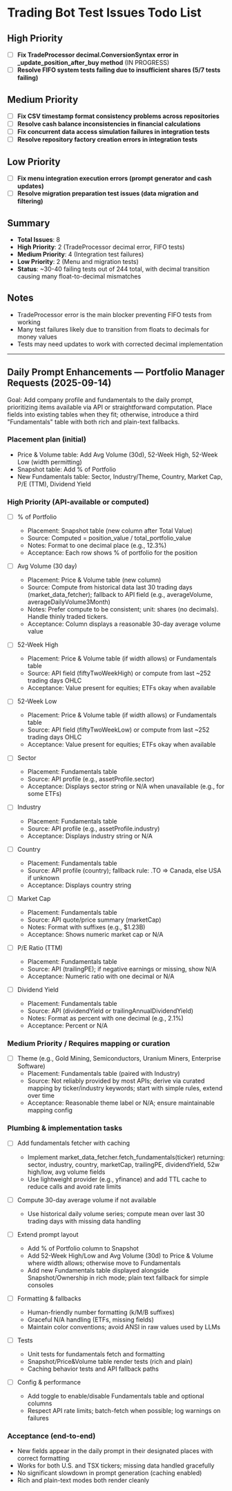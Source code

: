 # Trading Bot Test Issues Todo List

## High Priority

- [ ] **Fix TradeProcessor decimal.ConversionSyntax error in _update_position_after_buy method** (IN PROGRESS)
- [ ] **Resolve FIFO system tests failing due to insufficient shares (5/7 tests failing)**

## Medium Priority

- [ ] **Fix CSV timestamp format consistency problems across repositories**
- [ ] **Resolve cash balance inconsistencies in financial calculations**
- [ ] **Fix concurrent data access simulation failures in integration tests**
- [ ] **Resolve repository factory creation errors in integration tests**

## Low Priority

- [ ] **Fix menu integration execution errors (prompt generator and cash updates)**
- [ ] **Resolve migration preparation test issues (data migration and filtering)**

## Summary
- **Total Issues**: 8
- **High Priority**: 2 (TradeProcessor decimal error, FIFO tests)
- **Medium Priority**: 4 (Integration test failures)
- **Low Priority**: 2 (Menu and migration tests)
- **Status**: ~30-40 failing tests out of 244 total, with decimal transition causing many float-to-decimal mismatches

## Notes
- TradeProcessor error is the main blocker preventing FIFO tests from working
- Many test failures likely due to transition from floats to decimals for money values
- Tests may need updates to work with corrected decimal implementation

---

## Daily Prompt Enhancements — Portfolio Manager Requests (2025-09-14)

Goal: Add company profile and fundamentals to the daily prompt, prioritizing items available via API or straightforward computation. Place fields into existing tables when they fit; otherwise, introduce a third "Fundamentals" table with both rich and plain-text fallbacks.

### Placement plan (initial)
- Price & Volume table: Add Avg Volume (30d), 52-Week High, 52-Week Low (width permitting)
- Snapshot table: Add % of Portfolio
- New Fundamentals table: Sector, Industry/Theme, Country, Market Cap, P/E (TTM), Dividend Yield

### High Priority (API-available or computed)
- [ ] % of Portfolio
  - Placement: Snapshot table (new column after Total Value)
  - Source: Computed = position_value / total_portfolio_value
  - Notes: Format to one decimal place (e.g., 12.3%)
  - Acceptance: Each row shows % of portfolio for the position

- [ ] Avg Volume (30 day)
  - Placement: Price & Volume table (new column)
  - Source: Compute from historical data last 30 trading days (market_data_fetcher); fallback to API field (e.g., averageVolume, averageDailyVolume3Month)
  - Notes: Prefer compute to be consistent; unit: shares (no decimals). Handle thinly traded tickers.
  - Acceptance: Column displays a reasonable 30-day average volume value

- [ ] 52-Week High
  - Placement: Price & Volume table (if width allows) or Fundamentals table
  - Source: API field (fiftyTwoWeekHigh) or compute from last ~252 trading days OHLC
  - Acceptance: Value present for equities; ETFs okay when available

- [ ] 52-Week Low
  - Placement: Price & Volume table (if width allows) or Fundamentals table
  - Source: API field (fiftyTwoWeekLow) or compute from last ~252 trading days OHLC
  - Acceptance: Value present for equities; ETFs okay when available

- [ ] Sector
  - Placement: Fundamentals table
  - Source: API profile (e.g., assetProfile.sector)
  - Acceptance: Displays sector string or N/A when unavailable (e.g., for some ETFs)

- [ ] Industry
  - Placement: Fundamentals table
  - Source: API profile (e.g., assetProfile.industry)
  - Acceptance: Displays industry string or N/A

- [ ] Country
  - Placement: Fundamentals table
  - Source: API profile (country); fallback rule: .TO => Canada, else USA if unknown
  - Acceptance: Displays country string

- [ ] Market Cap
  - Placement: Fundamentals table
  - Source: API quote/price summary (marketCap)
  - Notes: Format with suffixes (e.g., $1.23B)
  - Acceptance: Shows numeric market cap or N/A

- [ ] P/E Ratio (TTM)
  - Placement: Fundamentals table
  - Source: API (trailingPE); if negative earnings or missing, show N/A
  - Acceptance: Numeric ratio with one decimal or N/A

- [ ] Dividend Yield
  - Placement: Fundamentals table
  - Source: API (dividendYield or trailingAnnualDividendYield)
  - Notes: Format as percent with one decimal (e.g., 2.1%)
  - Acceptance: Percent or N/A

### Medium Priority / Requires mapping or curation
- [ ] Theme (e.g., Gold Mining, Semiconductors, Uranium Miners, Enterprise Software)
  - Placement: Fundamentals table (paired with Industry)
  - Source: Not reliably provided by most APIs; derive via curated mapping by ticker/industry keywords; start with simple rules, extend over time
  - Acceptance: Reasonable theme label or N/A; ensure maintainable mapping config

### Plumbing & implementation tasks
- [ ] Add fundamentals fetcher with caching
  - Implement market_data_fetcher.fetch_fundamentals(ticker) returning: sector, industry, country, marketCap, trailingPE, dividendYield, 52w high/low, avg volume fields
  - Use lightweight provider (e.g., yfinance) and add TTL cache to reduce calls and avoid rate limits

- [ ] Compute 30-day average volume if not available
  - Use historical daily volume series; compute mean over last 30 trading days with missing data handling

- [ ] Extend prompt layout
  - Add % of Portfolio column to Snapshot
  - Add 52-Week High/Low and Avg Volume (30d) to Price & Volume where width allows; otherwise move to Fundamentals
  - Add new Fundamentals table displayed alongside Snapshot/Ownership in rich mode; plain text fallback for simple consoles

- [ ] Formatting & fallbacks
  - Human-friendly number formatting (k/M/B suffixes)
  - Graceful N/A handling (ETFs, missing fields)
  - Maintain color conventions; avoid ANSI in raw values used by LLMs

- [ ] Tests
  - Unit tests for fundamentals fetch and formatting
  - Snapshot/Price&Volume table render tests (rich and plain)
  - Caching behavior tests and API fallback paths

- [ ] Config & performance
  - Add toggle to enable/disable Fundamentals table and optional columns
  - Respect API rate limits; batch-fetch when possible; log warnings on failures

### Acceptance (end-to-end)
- New fields appear in the daily prompt in their designated places with correct formatting
- Works for both U.S. and TSX tickers; missing data handled gracefully
- No significant slowdown in prompt generation (caching enabled)
- Rich and plain-text modes both render cleanly
